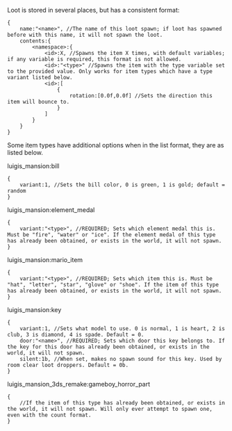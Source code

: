 Loot is stored in several places, but has a consistent format:

```
{
    name:"<name>", //The name of this loot spawn; if loot has spawned before with this name, it will not spawn the loot.
    contents:{
        <namespace>:{
            <id>:X, //Spawns the item X times, with default variables; if any variable is required, this format is not allowed.
            <id>:"<type>" //Spawns the item with the type variable set to the provided value. Only works for item types which have a type variant listed below.
            <id>:[
                {
                    rotation:[0.0f,0.0f] //Sets the direction this item will bounce to.
                }
            ]
        }
    }
}
```
Some item types have additional options when in the list format, they are as listed below.

luigis_mansion:bill
```
{
    variant:1, //Sets the bill color, 0 is green, 1 is gold; default = random
}
```
luigis_mansion:element_medal
```
{
    variant:"<type>", //REQUIRED; Sets which element medal this is. Must be "fire", "water" or "ice". If the element medal of this type has already been obtained, or exists in the world, it will not spawn.
}
```
luigis_mansion:mario_item
```
{
    variant:"<type>", //REQUIRED; Sets which item this is. Must be "hat", "letter", "star", "glove" or "shoe". If the item of this type has already been obtained, or exists in the world, it will not spawn.
}
```
luigis_mansion:key
```
{
    variant:1, //Sets what model to use. 0 is normal, 1 is heart, 2 is club, 3 is diamond, 4 is spade. Default = 0.
    door:"<name>", //REQUIRED; Sets which door this key belongs to. If the key for this door has already been obtained, or exists in the world, it will not spawn.
    silent:1b, //When set, makes no spawn sound for this key. Used by room clear loot droppers. Default = 0b.
}
```

luigis_mansion_3ds_remake:gameboy_horror_part
```
{
    //If the item of this type has already been obtained, or exists in the world, it will not spawn. Will only ever attempt to spawn one, even with the count format.
}
```